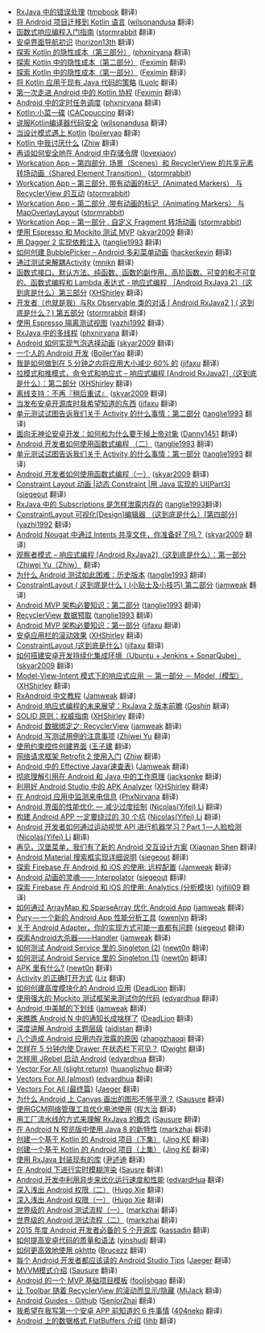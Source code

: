 * [RxJava 中的错误处理](https://juejin.im/post/59a66001518825242e5c2906?utm_source=gold-miner&utm_medium=readme&utm_campaign=github) ([tmpbook](https://github.com/tmpbook) 翻译)
* [将 Android 项目迁移到 Kotlin 语言](https://juejin.im/post/599b8cd9f265da24874d0226?utm_source=gold-miner&utm_medium=readme&utm_campaign=github) ([wilsonandusa](https://github.com/wilsonandusa) 翻译)
* [函数式响应编程入门指南](https://juejin.im/post/5996faa46fb9a024747edce4?utm_source=gold-miner&utm_medium=readme&utm_campaign=github) ([stormrabbit](https://github.com/stormrabbit) 翻译)
* [安卓界面导航初识](https://juejin.im/post/5992f8c1518825242238b77b?utm_source=gold-miner&utm_medium=readme&utm_campaign=github) ([horizon13th](https://github.com/horizon13th) 翻译)
* [探索 Kotlin 的隐性成本（第三部分）](https://juejin.im/post/597eb2e26fb9a03c4844e2e1?utm_source=gold-miner&utm_medium=readme&utm_campaign=github) ([phxnirvana](https://github.com/phxnirvana) 翻译)
* [探索 Kotlin 中的隐性成本（第二部分）](https://juejin.im/post/5970432c6fb9a06bb34f551b?utm_source=gold-miner&utm_medium=readme&utm_campaign=github) ([Feximin](https://github.com/Feximin) 翻译)
* [探索 Kotlin 中的隐性成本（第一部分）](https://juejin.im/post/596774c96fb9a06bb95ae46a?utm_source=gold-miner&utm_medium=readme&utm_campaign=github) ([Feximin](https://github.com/Feximin) 翻译)
* [ 将 Kotlin 应用于现有 Java 代码的策略](https://juejin.im/post/5966ed4e51882568b4630f71?utm_source=gold-miner&utm_medium=readme&utm_campaign=github) ([Luolc](https://github.com/Luolc) 翻译)
* [第一次走进 Android 中的 Kotlin 协程](https://juejin.im/post/596308af5188250d8860f6dc?utm_source=gold-miner&utm_medium=readme&utm_campaign=github) ([Feximin](https://github.com/Feximin) 翻译)
* [Android 中的定时任务调度](https://juejin.im/post/595c9061f265da6c22119084?utm_source=gold-miner&utm_medium=readme&utm_campaign=github) ([phxnirvana](https://github.com/phxnirvana) 翻译)
* [Kotlin:小菜一碟](https://juejin.im/entry/5956f47a5188250d9848abe7/detail?utm_source=gold-miner&utm_medium=readme&utm_campaign=github) ([CACppuccino](https://github.com/CACppuccino) 翻译)
* [说服Kotlin编译器代码安全](https://juejin.im/post/5955a78cf265da6c2810a9ff?utm_source=gold-miner&utm_medium=readme&utm_campaign=github) ([wilsonandusa](https://github.com/wilsonandusa) 翻译)
* [当设计模式遇上 Kotlin](https://juejin.im/post/594b2ac00ce4630057425bd5?utm_source=gold-miner&utm_medium=readme&utm_campaign=github) ([boileryao](https://github.com/boileryao) 翻译)
* [Kotlin 中我讨厌什么](https://juejin.im/entry/594335c18d6d810058ce06a0/detail?utm_source=gold-miner&utm_medium=readme&utm_campaign=github) ([Zhiw](https://github.com/Zhiw) 翻译)
* [再谈如何安全地在 Android 中存储令牌](https://juejin.im/post/5938f81e5c497d006b6187ea?utm_source=gold-miner&utm_medium=readme&utm_campaign=github) ([lovexiaov](https://github.com/lovexiaov))
* [Workcation App – 第四部分. 场景（Scenes）和 RecyclerView 的共享元素转场动画（Shared Element Transition）](https://juejin.im/post/5934bc22a0bb9f0058e27e88?utm_source=gold-miner&utm_medium=readme&utm_campaign=github) ([stormrabbit](https://github.com/stormrabbit))
* [Workcation App – 第三部分. 带有动画的标记（Animated Markers） 与 RecyclerView 的互动](https://juejin.im/post/5934bb10ac502e0068aa7598?utm_source=gold-miner&utm_medium=readme&utm_campaign=github) ([stormrabbit](https://github.com/stormrabbit))
* [Workcation App – 第二部分 .带有动画的标记（Animating Markers） 与 MapOverlayLayout](https://juejin.im/post/5934ba6aa22b9d0058ed37c5?utm_source=gold-miner&utm_medium=readme&utm_campaign=github) ([stormrabbit](https://github.com/stormrabbit))
* [Workcation App – 第一部分 . 自定义 Fragment 转场动画](https://juejin.im/post/5934b96c570c35005b548218?utm_source=gold-miner&utm_medium=readme&utm_campaign=github) ([stormrabbit](https://github.com/stormrabbit))
* [使用 Espresso 和 Mockito 测试 MVP](https://juejin.im/post/5924e5740ce4630069757f75?utm_source=gold-miner&utm_medium=readme&utm_campaign=github) ([skyar2009](https://github.com/skyar2009) 翻译)
* [用 Dagger 2 实现依赖注入](https://github.com/xitu/gold-miner/blob/master/TODO/Dependency-Injection-with-Dagger-2.md?utm_source=gold-miner&utm_medium=readme&utm_campaign=github) ([tanglie1993](https://github.com/tanglie1993/) 翻译)
* [如何创建 BubblePicker – Android 多彩菜单动画](https://juejin.im/post/591e734d2f301e006bea5243?utm_source=gold-miner&utm_medium=readme&utm_campaign=github) ([hackerkevin](https://github.com/hackerkevin) 翻译)
* [通过测试来解耦Activity](https://juejin.im/post/59143d7c8d6d81005854d982?utm_source=gold-miner&utm_medium=readme&utm_campaign=github) ([mnikn](https://github.com/mnikn) 翻译)
* [函数式接口、默认方法、纯函数、函数的副作用、高阶函数、可变的和不可变的、函数式编程和 Lambda 表达式 - 响应式编程 ［Android RxJava 2］（这到底是什么）第三部分](https://juejin.im/entry/591298eea0bb9f0058b35c7f/?utm_source=gold-miner&utm_medium=readme&utm_campaign=github) ([XHShirley](https://github.com/XHShirley) 翻译)
* [开发者（也就是我）与Rx Observable 类的对话 [ Android RxJava2 ] ( 这到底是什么？) 第五部分](https://juejin.im/post/590ab4f7128fe10058f35119/?utm_source=gold-miner&utm_medium=readme&utm_campaign=github) ([stormrabbit](https://github.com/stormrabbit) 翻译)
* [使用 Espresso 隔离测试视图](https://juejin.im/post/59088d650ce463006182a07/?utm_source=gold-miner&utm_medium=readme&utm_campaign=github) ([yazhi1992](https://github.com/yazhi1992) 翻译)
* [RxJava 中的多线程](https://juejin.im/post/58ff6259da2f60005dd81459/?utm_source=gold-miner&utm_medium=readme&utm_campaign=github) ([phxnirvana](https://github.com/phxnirvana) 翻译)
* [Android 如何实现气泡选择动画](https://juejin.im/post/58e5ec838d6d8100616d82e2/?utm_source=gold-miner&utm_medium=readme&utm_campaign=github) ([skyar2009](https://github.com/skyar2009) 翻译)
* [一个人的 Android 开发](https://juejin.im/entry/58dca515b123db00603887fd/?utm_source=gold-miner&utm_medium=readme&utm_campaign=github) ([BoilerYao](https://github.com/BoilerYao) 翻译)
* [我是如何做到在 5 分钟之内将应用大小减少 60% 的](https://juejin.im/post/58d9b6a1a22b9d0064719f9e/?utm_source=gold-miner&utm_medium=readme&utm_campaign=github) ([jifaxu](https://github.com/jifaxu) 翻译)
* [拉模式和推模式，命令式和响应式 – 响应式编程 [Android RxJava2]（这到底是什么）：第二部分](https://juejin.im/entry/58d78547a22b9d006465ca57/?utm_source=gold-miner&utm_medium=readme&utm_campaign=github) ([XHShirley](https://github.com/XHShirley) 翻译)
* [离线支持：不再『稍后重试』](https://juejin.im/post/58d491a8128fe1006cb6e750/?utm_source=gold-miner&utm_medium=readme&utm_campaign=github) ([skyar2009](https://github.com/skyar2009) 翻译)
* [当发布安卓开源库时我希望知道的东西](https://juejin.im/post/58d247b00ce4630057e92e9c/?utm_source=gold-miner&utm_medium=readme&utm_campaign=github) ([jifaxu](https://github.com/jifaxu) 翻译)
* [单元测试试图告诉我们关于 Activity 的什么事情：第二部分](https://gold.xitu.io/entry/58cf988b2f301e007e54c434/?utm_source=gold-miner&utm_medium=readme&utm_campaign=github) ([tanglie1993](https://github.com/tanglie1993/) 翻译)
* [面向无神论安卓开发：如何和为什么要干掉上帝对象](https://gold.xitu.io/entry/58c748891b69e6006be9f834/?utm_source=gold-miner&utm_medium=readme&utm_campaign=github) ([Danny1451](https://github.com/Danny1451) 翻译)
* [Android 开发者如何使用函数式编程 （二）](https://gold.xitu.io/entry/58c7db7c570c3500584639a3/?utm_source=gold-miner&utm_medium=readme&utm_campaign=github) ([tanglie1993](https://github.com/tanglie1993/) 翻译)
* [单元测试试图告诉我们关于 Activity 的什么事情：第一部分](https://gold.xitu.io/entry/58bc1d51128fe1006447531e/?utm_source=gold-miner&utm_medium=readme&utm_campaign=github) ([tanglie1993](https://github.com/tanglie1993/) 翻译)
* [Android 开发者如何使用函数式编程（一）](https://gold.xitu.io/entry/58b7b301570c35006c466c85/?utm_source=gold-miner&utm_medium=readme&utm_campaign=github) ([skyar2009](https://github.com/skyar2009) 翻译)
* [Constraint Layout 动画 |动态 Constraint |用 Java 实现的 UI[Part3]](https://gold.xitu.io/entry/58b2fd59570c350069704265?utm_source=gold-miner&utm_medium=readme&utm_campaign=github) ([siegeout](https://github.com/siegeout) 翻译)
* [RxJava 中的 Subscriptions 是怎样泄露内存的](https://gold.xitu.io/entry/58b43c908ac2475ccb5d8e39?utm_source=gold-miner&utm_medium=readme&utm_campaign=github) ([tanglie1993](https://github.com/tanglie1993/)翻译)
* [ConstraintLayout 可视化[Design]编辑器 （这到底是什么）[第四部分]](https://gold.xitu.io/entry/58b0e0381b69e60058a49455?utm_source=gold-miner&utm_medium=readme&utm_campaign=github) ([yazhi1992](https://github.com/yazhi1992) 翻译)
* [Android Nougat 中通过 Intents 共享文件，你准备好了吗？](https://gold.xitu.io/entry/58aa665b8d6d810058b534f9?utm_source=gold-miner&utm_medium=readme&utm_campaign=github) ([skyar2009](https://github.com/skyar2009) 翻译)
* [观察者模式 – 响应式编程 [Android RxJava2]（这到底是什么）：第一部分](https://gold.xitu.io/entry/58ada9738fd9c5006704f5a1?utm_source=gold-miner&utm_medium=readme&utm_campaign=github) ([Zhiwei Yu（Zhiw）](https://github.com/Zhiw) 翻译)
* [为什么 Android 测试如此困难：历史版本](https://gold.xitu.io/entry/58ac5b3b570c35006bc9e52c?utm_source=gold-miner&utm_medium=readme&utm_campaign=github) ([tanglie1993](https://github.com/tanglie1993/) 翻译)
* [ConstraintLayout ( 这到底是什么 ) (小贴士及小技巧) 第二部分](https://gold.xitu.io/entry/58aaedd5ac502e006974e868?utm_source=gold-miner&utm_medium=readme&utm_campaign=github) ([jamweak](https://github.com/jamweak) 翻译)
* [Android MVP 架构必要知识：第二部分](https://gold.xitu.io/entry/58a5992961ff4b006c4455e3?utm_source=gold-miner&utm_medium=readme&utm_campaign=github) ([tanglie1993](https://github.com/tanglie1993) 翻译)
* [RecyclerView 数据预取](https://gold.xitu.io/entry/58a3f4f62f301e0069908d8f?utm_source=gold-miner&utm_medium=readme&utm_campaign=github) ([tanglie1993](https://github.com/tanglie1993) 翻译)
* [Android MVP 架构必要知识：第一部分](https://gold.xitu.io/entry/58a27b2d2f301e006958d4aa?utm_source=gold-miner&utm_medium=readme&utm_campaign=github) ([jifaxu](https://github.com/jifaxu) 翻译)
* [安卓应用栏的滚动效果](https://gold.xitu.io/entry/5899cd1361ff4b006b2280ce/?utm_source=gold-miner&utm_medium=readme&utm_campaign=github) ([XHShirley](https://github.com/XHShirley) 翻译)
* [ConstraintLayout (这到底是什么)](https://gold.xitu.io/entry/589dc5382f301e0069c3791a?utm_source=gold-miner&utm_medium=readme&utm_campaign=github) ([jifaxu](https://github.com/jifaxu) 翻译)
* [如何搭建安卓开发持续化集成环境（Ubuntu + Jenkins + SonarQube）](https://gold.xitu.io/entry/589d1c251b69e60059ba04b5/?utm_source=gold-miner&utm_medium=readme&utm_campaign=github) ([skyar2009](https://github.com/skyar2009) 翻译)
* [Model-View-Intent 模式下的响应式应用 － 第一部分 － Model（模型）](https://gold.xitu.io/entry/589c91935c497d0056211a19/?utm_source=gold-miner&utm_medium=readme&utm_campaign=github) ([XHShirley](https://github.com/XHShirley) 翻译)
* [RxAndroid 中文教程](https://gold.xitu.io/entry/5884374e570c350062c1ac3b/?utm_source=gold-miner&utm_medium=readme&utm_campaign=github) ([Jamweak](https://github.com/jamweak) 翻译)
* [Android 响应式编程的未来展望：RxJava 2 版本前瞻](https://gold.xitu.io/entry/587f2ee0570c35220118c926/?utm_source=gold-miner&utm_medium=readme&utm_campaign=github) ([Goshin](https://github.com/Goshin) 翻译)
* [SOLID 原则：权威指南](https://gold.xitu.io/entry/587f1c331b69e6005853ecfa/?utm_source=gold-miner&utm_medium=readme&utm_campaign=github) ([XHShirley](https://github.com/XHShirley) 翻译)
* [Android 数据绑定之: RecyclerView](https://gold.xitu.io/entry/587d7361b123db4d5e7d7522/?utm_source=gold-miner&utm_medium=readme&utm_campaign=github) ([jamweak](https://github.com/jamweak) 翻译)
* [Android 写测试用例的注意事项](https://gold.xitu.io/entry/5875a757128fe1006b49151f/?utm_source=gold-miner&utm_medium=readme&utm_campaign=github) ([Zhiwei Yu](https://github.com/Zhiw) 翻译)
* [使用约束控件创建界面](https://gold.xitu.io/entry/58652b381b69e6006cf8cd59/?utm_source=gold-miner&utm_medium=readme&utm_campaign=github) ([王子建](https://github.com/Romeo0906) 翻译)
* [网络请求框架 Retrofit 2 使用入门](https://gold.xitu.io/entry/5861cbc461ff4b0058282a8f?utm_source=gold-miner&utm_medium=readme&utm_campaign=github) ([Zhiw](https://github.com/Zhiw) 翻译)
* [Android 中的 Effective Java(速查表)](https://gold.xitu.io/entry/5858efc1128fe10069b28de4?utm_source=gold-miner&utm_medium=readme&utm_campaign=github) ([Jamweak](https://github.com/jamweak) 翻译)
* [彻底理解引用在 Android 和 Java 中的工作原理](https://gold.xitu.io/entry/58476f2c128fe10058bae7ca?utm_source=gold-miner&utm_medium=readme&utm_campaign=github) ([jacksonke](https://github.com/jacksonke) 翻译)
* [利用好 Android Studio 中的 APK Analyzer](https://gold.xitu.io/entry/58466c7e128fe1006c5897fa?utm_source=gold-miner&utm_medium=readme&utm_campaign=github) ([XHShirley](https://github.com/XHShirley) 翻译)
* [在 Android 应用中监测来电信息](https://gold.xitu.io/entry/5842ac36128fe1006c44b0b4?utm_source=gold-miner&utm_medium=readme&utm_campaign=github) ([PhxNirvana](https://github.com/phxnirvana) 翻译)
* [Android 界面的性能优化 — 减少过度绘制](https://gold.xitu.io/entry/58398df2a22b9d006dc2bd7a?utm_source=gold-miner&utm_medium=readme&utm_campaign=github) ([Nicolas(Yifei) Li](https://github.com/yifili09) 翻译)
* [构建 Android APP 一定要绕过的 30 个坑](https://gold.xitu.io/entry/58217b84570c350060bc40f8?utm_source=gold-miner&utm_medium=readme&utm_campaign=github) ([Nicolas(Yifei) Li](https://github.com/yifili09) 翻译)
* [Android 开发者如何通过运动视觉 API 进行机器学习？Part 1 — 人脸检测](https://gold.xitu.io/entry/58200df62f301e005c237850?utm_source=gold-miner&utm_medium=readme&utm_campaign=github) ([Nicolas(Yifei) Li](https://github.com/yifili09) 翻译)
* [再见，汉堡菜单，我们有了新的 Android 交互设计方案](https://gold.xitu.io/entry/581b551a67f356005887c637?utm_source=gold-miner&utm_medium=readme&utm_campaign=github) ([Xiaonan Shen](https://github.com/shenxn) 翻译)
* [Android Material 搜索框实现详细说明](https://gold.xitu.io/entry/581a9b660ce46300586bb8a9?utm_source=gold-miner&utm_medium=readme&utm_campaign=github) ([siegeout](https://github.com/siegeout) 翻译)
* [探索 Firebase 在 Android 和 iOS 的使用: 远程配置](https://gold.xitu.io/entry/5818154dc4c97100555a145f?utm_source=gold-miner&utm_medium=readme&utm_campaign=github) ([Jamweak](https://github.com/jamweak) 翻译)
* [Android 动画的灵魂—— Interpolator](https://gold.xitu.io/entry/5817117967f356005868b8a8?utm_source=gold-miner&utm_medium=readme&utm_campaign=github) ([siegeout](https://github.com/siegeout) 翻译)
* [探索 Firebase 在 Android 和 iOS 的使用: Analytics (分析模块)](https://gold.xitu.io/entry/5816ac62a22b9d00678ee434?utm_source=gold-miner&utm_medium=readme&utm_campaign=github) ([yifili09](https://github.com/yifili09) 翻译)
* [如何通过 ArrayMap 和 SparseArray 优化 Android App](https://gold.xitu.io/entry/580f57c52e958a005517c1a0?utm_source=gold-miner&utm_medium=readme&utm_campaign=github) ([jamweak](https://github.com/jamweak) 翻译)
* [Pury — 一个新的 Android App 性能分析工具](https://gold.xitu.io/entry/57fe4b92a22b9d005b1a8a2a?utm_source=gold-miner&utm_medium=readme&utm_campaign=github) ([owenlyn](https://github.com/owenlyn) 翻译)
* [关于 Android Adapter，你的实现方式可能一直都有问题](https://gold.xitu.io/entry/57fda1fe5bbb50005b3fef76?utm_source=gold-miner&utm_medium=readme&utm_campaign=github) ([siegeout](https://github.com/siegeout) 翻译)
* [探索Android大杀器——Handler](https://gold.xitu.io/entry/57fc9e937db2a20059628aa6?utm_source=gold-miner&utm_medium=readme&utm_campaign=github) ([jamweak](https://github.com/jamweak) 翻译)
* [如何测试 Android Service 里的 Singleton (2)](https://gold.xitu.io/entry/57fcb8f68ac2470058c9f621?utm_source=gold-miner&utm_medium=readme&utm_campaign=github) ([newt0n](https://github.com/newt0n) 翻译)
* [如何测试 Android Service 里的 Singleton (1)](https://gold.xitu.io/entry/57fb306da341310060135cbb?utm_source=gold-miner&utm_medium=readme&utm_campaign=github) ([newt0n](https://github.com/newt0n) 翻译)
* [APK 里有什么?](https://gold.xitu.io/entry/57f9de43a22b9d005bf7fab0?utm_source=gold-miner&utm_medium=readme&utm_campaign=github) ([newt0n](https://github.com/newt0n) 翻译)
* [Activity 的正确打开方式](https://gold.xitu.io/entry/57b9bfc3c4c9710061481310?utm_source=gold-miner&utm_medium=readme&utm_campaign=github) ([Liz](https://github.com/lizwangying/) 翻译)
* [如何创建高度模块化的 Android 应用](https://gold.xitu.io/entry/57b12cf4165abd00542a3ee1?utm_source=gold-miner&utm_medium=readme&utm_campaign=github) ([DeadLion](https://github.com/DeadLion/) 翻译)
* [使用强大的 Mockito 测试框架来测试你的代码](https://gold.xitu.io/entry/578f11aec4c971005e0caf82?utm_source=gold-miner&utm_medium=readme&utm_campaign=github) ([edvardhua](https://github.com/edvardHua/) 翻译)
* [Android 中美腻的下划线](http://gold.xitu.io/entry/578705faa34131005b46e9c2?utm_source=gold-miner&utm_medium=readme&utm_campaign=github) ([jamweak](https://github.com/jamweak) 翻译)
* [来瞧瞧 Android N 中的通知长成啥样了](https://gold.xitu.io/entry/577a27e76be3ff006a1ef870?utm_source=gold-miner&utm_medium=readme&utm_campaign=github) ([DeadLion](https://github.com/DeadLion) 翻译)
* [深度讲解 Android 主题层级](https://gold.xitu.io/entry/576b9f912e958a005715c7a0?utm_source=gold-miner&utm_medium=readme&utm_campaign=github) ([aidistan](https://github.com/aidistan) 翻译)
* [八个造成 Android 应用内存泄露的原因](https://gold.xitu.io/entry/5768b8da6be3ff006a3fcbc8?utm_source=gold-miner&utm_medium=readme&utm_campaign=github) ([zhangzhaoqi](https://github.com/joddiy) 翻译)
* [怎样在 5 分钟内使 Drawer 在状态栏下可见？](http://gold.xitu.io/entry/5760c75e207703006bf2792a?utm_source=gold-miner&utm_medium=readme&utm_campaign=github) ([Dwight](https://github.com/ldhlfzysys) 翻译)
* [怎样用 JRebel 启动 Android](http://gold.xitu.io/entry/57599a282e958a0069c9ccfc?utm_source=gold-miner&utm_medium=readme&utm_campaign=github) ([edvardhua](https://github.com/edvardHua) 翻译)
* [Vector For All (slight return)](http://gold.xitu.io/entry/5756697ea341310063dd532c?utm_source=gold-miner&utm_medium=readme&utm_campaign=github) ([huanglizhuo](https://github.com/huanglizhuo) 翻译)
* [Vectors For All (almost)](http://gold.xitu.io/entry/574e8b192b51e900560074f8?utm_source=gold-miner&utm_medium=readme&utm_campaign=github) ([edvardhua](https://github.com/edvardHua) 翻译)
* [Vectors For All (最终篇)](http://gold.xitu.io/entry/574d7894df0eea005bcfb10b?utm_source=gold-miner&utm_medium=readme&utm_campaign=github) ([Jaeger](https://github.com/laobie) 翻译)
* [为什么 Android 上 Canvas 画出的图形不够平滑？](http://gold.xitu.io/entry/5739909a79df5400601cfc71?utm_source=gold-miner&utm_medium=readme&utm_campaign=github) ([Sausure](https://github.com/Sausure) 翻译)
* [使用GCM网络管理工具优化电池使用](http://gold.xitu.io/entry/572b62c8c4c97100609dd6d9?utm_source=gold-miner&utm_medium=readme&utm_campaign=github) ([程大治](http://blog.chengdazhi.com/) 翻译)
* [用工厂流水线的方式来理解 RxJava 的概念](http://gold.xitu.io/entry/571f2cc971cfe40057351e95?utm_source=gold-miner&utm_medium=readme&utm_campaign=github) ([Sausure](https://github.com/Sausure) 翻译)
* [在 Android N 预览版中使用 Java 8 的新特性](http://gold.xitu.io/entry/5716fc67ebcb7d005cad214c?utm_source=gold-miner&utm_medium=readme&utm_campaign=github) ([markzhai](https://github.com/markzhai) 翻译)
* [创建一个基于 Kotlin 的 Android 项目（下集）](http://gold.xitu.io/entry/570f52981ea493006b5cc9ff?utm_source=gold-miner&utm_medium=readme&utm_campaign=github) ([Jing KE](https://github.com/jingkecn) 翻译)
* [创建一个基于 Kotlin 的 Android 项目（上集）](http://gold.xitu.io/entry/56e3fdc3df0eea0054c7c61f?utm_source=gold-miner&utm_medium=readme&utm_campaign=github) ([Jing KE](https://github.com/jingkecn) 翻译)
* [使用 RxJava 封装现有的库](http://gold.xitu.io/entry/5705e94a2e958a0059c4479e?utm_source=gold-miner&utm_medium=readme&utm_campaign=github) ([尹述迪](http://yinshudi.com/) 翻译)
* [在 Android 下进行实时模糊渲染](http://gold.xitu.io/entry/56dd55d6df0eea0055b40083?utm_source=gold-miner&utm_medium=readme&utm_campaign=github) ([Sausre](https://github.com/Sausure) 翻译)
* [Android 开发中利用异步来优化运行速度和性能](http://gold.xitu.io/entry/56dd4bf37664bf0052047906?utm_source=gold-miner&utm_medium=readme&utm_campaign=github) ([edvardHua](https://github.com/edvardHua) 翻译)
*  [深入浅出 Android 权限（二）](http://gold.xitu.io/entry/56d802ab8ac2470054759796?utm_source=gold-miner&utm_medium=readme&utm_campaign=github) ([Hugo Xie](https://github.com/xcc3641) 翻译)
*  [深入浅出 Android 权限（一）](http://gold.xitu.io/entry/56d11137c24aa800544db479?utm_source=gold-miner&utm_medium=readme&utm_campaign=github) ([Hugo Xie](https://github.com/xcc3641) 翻译)
*  [世界级的 Android 测试流程（一）](http://gold.xitu.io/entry/56cd878d6be3ff005e506d43) ([markzhai](https://github.com/markzhai) 翻译)
*  [世界级的 Android 测试流程（二）](http://gold.xitu.io/entry/56cd87ba7db2a26229196d01?utm_source=gold-miner&utm_medium=readme&utm_campaign=github) ([markzhai](https://github.com/markzhai) 翻译)
* [2015 年度 Android 开发者必备的 5 个开源库](http://gold.xitu.io/entry/56cbde8ea3413100540bb7ef?utm_source=gold-miner&utm_medium=readme&utm_campaign=github) ([kassadin](https://github.com/kassadin) 翻译)
* [如何提高安卓代码的质量和语法](http://gold.xitu.io/entry/56cd6ebb99a6ce005a2887e3?utm_source=gold-miner&utm_medium=readme&utm_campaign=github) ([yinshudi](https://github.com/yinshudi) 翻译)
* [如何更高效地使用 okhttp](http://gold.xitu.io/entry/56ca8873d342d300544bdbf8?utm_source=gold-miner&utm_medium=readme&utm_campaign=github) ([Brucezz](https://github.com/brucezz) 翻译)
* [每个 Android 开发者都应该读的 Android Studio Tips](http://gold.xitu.io/entry/56c1556179bc440054fd4e6b?utm_source=gold-miner&utm_medium=readme&utm_campaign=github) ([Jaeger](https://github.com/laobie) 翻译)
* [MVVM模式介绍](http://gold.xitu.io/entry/56cbf38771cfe40054eb3a34?utm_source=gold-miner&utm_medium=readme&utm_campaign=github) ([Sausure](https://github.com/Sausure) 翻译)
* [Android 的一个 MVP 基础项目模板](http://gold.xitu.io/entry/56cd79c12e958a69f944984c?utm_source=gold-miner&utm_medium=readme&utm_campaign=github) ([foolishgao](https://github.com/foolishgao) 翻译)
* [让 Toolbar 随着 RecyclerView 的滚动而显示/隐藏](http://gold.xitu.io/entry/56cd9c9dd342d30054ca35b8?utm_source=gold-miner&utm_medium=readme&utm_campaign=github) ([MiJack](https://github.com/MiJack) 翻译)
* [Android Guides - Github](http://gold.xitu.io/entry/5584f8e9e4b09e372efeca9a?utm_source=gold-miner&utm_medium=readme&utm_campaign=github) ([SeniorZhai](https://github.com/SeniorZhai) 翻译)
* [我希望在我写第一个安卓 APP 前知道的 6 件事情](http://gold.xitu.io/entry/56cee30e8ac247004c599446?utm_source=gold-miner&utm_medium=readme&utm_campaign=github) ([404neko](https://github.com/404neko) 翻译)
* [Android 上的数据格式 FlatBuffers 介绍](http://gold.xitu.io/entry/56cd8fff75c4cd339a03d1a4?utm_source=gold-miner&utm_medium=readme&utm_campaign=github) ([lihb](https://github.com/lihb) 翻译)

